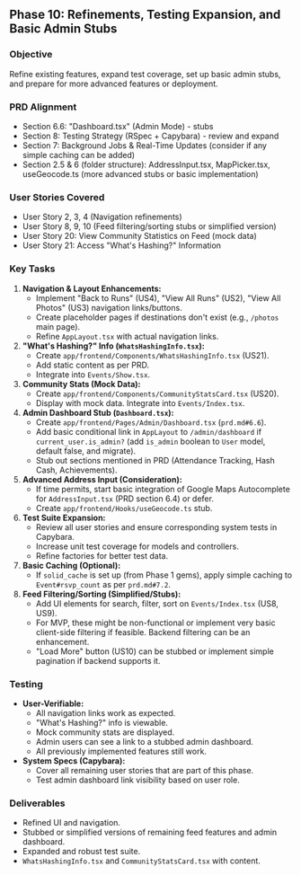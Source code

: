 ## Phase 10: Refinements, Testing Expansion, and Basic Admin Stubs

### Objective

Refine existing features, expand test coverage, set up basic admin stubs, and prepare for more advanced features or deployment.

### PRD Alignment

- Section 6.6: "Dashboard.tsx" (Admin Mode) - stubs
- Section 8: Testing Strategy (RSpec + Capybara) - review and expand
- Section 7: Background Jobs & Real-Time Updates (consider if any simple caching can be added)
- Section 2.5 & 6 (folder structure): AddressInput.tsx, MapPicker.tsx, useGeocode.ts (more advanced stubs or basic implementation)

### User Stories Covered

- User Story 2, 3, 4 (Navigation refinements)
- User Story 8, 9, 10 (Feed filtering/sorting stubs or simplified version)
- User Story 20: View Community Statistics on Feed (mock data)
- User Story 21: Access "What's Hashing?" Information

### Key Tasks

1.  **Navigation & Layout Enhancements:**
    - Implement "Back to Runs" (US4), "View All Runs" (US2), "View All Photos" (US3) navigation links/buttons.
    - Create placeholder pages if destinations don't exist (e.g., `/photos` main page).
    - Refine `AppLayout.tsx` with actual navigation links.
2.  **"What's Hashing?" Info (`WhatsHashingInfo.tsx`):**
    - Create `app/frontend/Components/WhatsHashingInfo.tsx` (US21).
    - Add static content as per PRD.
    - Integrate into `Events/Show.tsx`.
3.  **Community Stats (Mock Data):**
    - Create `app/frontend/Components/CommunityStatsCard.tsx` (US20).
    - Display with mock data. Integrate into `Events/Index.tsx`.
4.  **Admin Dashboard Stub (`Dashboard.tsx`):**
    - Create `app/frontend/Pages/Admin/Dashboard.tsx` (`prd.md#6.6`).
    - Add basic conditional link in `AppLayout` to `/admin/dashboard` if `current_user.is_admin?` (add `is_admin` boolean to `User` model, default false, and migrate).
    - Stub out sections mentioned in PRD (Attendance Tracking, Hash Cash, Achievements).
5.  **Advanced Address Input (Consideration):**
    - If time permits, start basic integration of Google Maps Autocomplete for `AddressInput.tsx` (PRD section 6.4) or defer.
    - Create `app/frontend/Hooks/useGeocode.ts` stub.
6.  **Test Suite Expansion:**
    - Review all user stories and ensure corresponding system tests in Capybara.
    - Increase unit test coverage for models and controllers.
    - Refine factories for better test data.
7.  **Basic Caching (Optional):**
    - If `solid_cache` is set up (from Phase 1 gems), apply simple caching to `Event#rsvp_count` as per `prd.md#7.2`.
8.  **Feed Filtering/Sorting (Simplified/Stubs):**
    - Add UI elements for search, filter, sort on `Events/Index.tsx` (US8, US9).
    - For MVP, these might be non-functional or implement very basic client-side filtering if feasible. Backend filtering can be an enhancement.
    - "Load More" button (US10) can be stubbed or implement simple pagination if backend supports it.

### Testing

- **User-Verifiable:**
  - All navigation links work as expected.
  - "What's Hashing?" info is viewable.
  - Mock community stats are displayed.
  - Admin users can see a link to a stubbed admin dashboard.
  - All previously implemented features still work.
- **System Specs (Capybara):**
  - Cover all remaining user stories that are part of this phase.
  - Test admin dashboard link visibility based on user role.

### Deliverables

- Refined UI and navigation.
- Stubbed or simplified versions of remaining feed features and admin dashboard.
- Expanded and robust test suite.
- `WhatsHashingInfo.tsx` and `CommunityStatsCard.tsx` with content.
